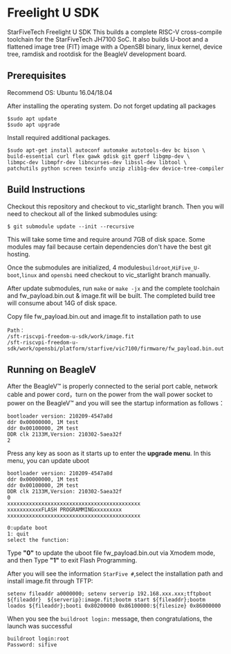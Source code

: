 # Freelight U SDK #

StarFiveTech Freelight U SDK
This builds a complete RISC-V cross-compile toolchain for the StarFiveTech JH7100 SoC. It also builds U-boot and a flattened image tree (FIT)
image with a OpenSBI binary, linux kernel, device tree, ramdisk and rootdisk for the BeagleV development board.

## Prerequisites ##

Recommend OS: Ubuntu 16.04/18.04 

After installing the operating system.
Do not forget updating all packages

	$sudo apt update
	$sudo apt upgrade

Install required additional packages.

	$sudo apt-get install autoconf automake autotools-dev bc bison \
	build-essential curl flex gawk gdisk git gperf libgmp-dev \
	libmpc-dev libmpfr-dev libncurses-dev libssl-dev libtool \
	patchutils python screen texinfo unzip zlib1g-dev device-tree-compiler

## Build Instructions ##

Checkout this repository and checkout to vic_starlight branch. Then you will need to checkout all of the linked
submodules using:

	$ git submodule update --init --recursive

This will take some time and require around 7GB of disk space. Some modules may
fail because certain dependencies don't have the best git hosting. 

Once the submodules are initialized, 4 modules`buildroot`,`HiFive_U-boot`,`linux` and `opensbi` need checkout to vic_starlight branch manually.

After update submodules, run `make` or `make -jx` and the complete toolchain and
fw_payload.bin.out & image.fit will be built. The completed build tree will consume about 14G of
disk space.

Copy file  fw_payload.bin.out and image.fit to installation path to use

	Path：  
	/sft-riscvpi-freedom-u-sdk/work/image.fit
    /sft-riscvpi-freedom-u-sdk/work/opensbi/platform/starfive/vic7100/firmware/fw_payload.bin.out
        
## Running on BeagleV ##

After the BeagleV™ is properly connected to the serial port cable, network cable and power cord，turn on the power from the wall power socket to power on the BeagleV™ and you will see the startup information as follows：

	bootloader version: 210209-4547a8d 
	ddr 0x00000000, 1M test 
	ddr 0x00100000, 2M test 
	DDR clk 2133M,Version: 210302-5aea32f 
	2
Press any key as soon as it starts up to enter the **upgrade menu**. In this menu, you can update uboot

	bootloader version: 210209-4547a8d 
	ddr 0x00000000, 1M test 
	ddr 0x00100000, 2M test 
	DDR clk 2133M,Version: 210302-5aea32f 
	0 
	xxxxxxxxxxxxxxxxxxxxxxxxxxxxxxxxxxxxxxxxxxx 
	xxxxxxxxxxxFLASH PROGRAMMINGxxxxxxxxx 
	xxxxxxxxxxxxxxxxxxxxxxxxxxxxxxxxxxxxxxxxxxx 

	0:update boot 
	1: quit 
	select the function:

Type **"0"**  to update the uboot file fw_payload.bin.out via Xmodem mode, and then Type **"1"** to exit Flash Programming.

After you will see the information `StarFive #`,select the installation path and install image.fit through TFTP:

	setenv fileaddr a0000000; setenv serverip 192.168.xxx.xxx;tftpboot ${fileaddr}  ${serverip}:image.fit;bootm start ${fileaddr};bootm loados ${fileaddr};booti 0x80200000 0x86100000:${filesize} 0x86000000

When you see the `buildroot login:` message, then congratulations, the launch was successful

	buildroot login:root
	Password: sifive

